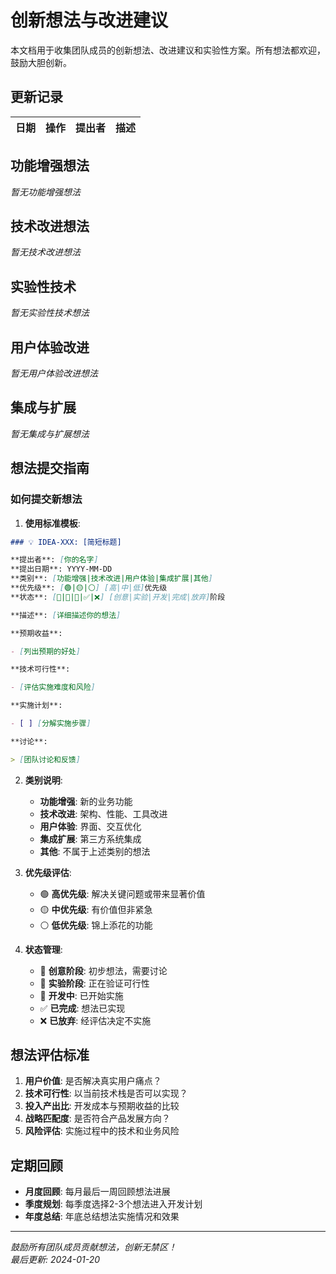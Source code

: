 # 创新想法与改进建议

本文档用于收集团队成员的创新想法、改进建议和实验性方案。所有想法都欢迎，鼓励大胆创新。

## 更新记录

| 日期 | 操作 | 提出者 | 描述 |
| ---- | ---- | ------ | ---- |

## 功能增强想法

_暂无功能增强想法_

## 技术改进想法

_暂无技术改进想法_

## 实验性技术

_暂无实验性技术想法_

## 用户体验改进

_暂无用户体验改进想法_

## 集成与扩展

_暂无集成与扩展想法_

## 想法提交指南

### 如何提交新想法

1. **使用标准模板**:

```markdown
### 💡 IDEA-XXX: [简短标题]

**提出者**: [你的名字]  
**提出日期**: YYYY-MM-DD  
**类别**: [功能增强|技术改进|用户体验|集成扩展|其他]  
**优先级**: [🟢|🟡|⚪] [高|中|低]优先级  
**状态**: [💭|🔬|🚧|✅|❌] [创意|实验|开发|完成|放弃]阶段

**描述**: [详细描述你的想法]

**预期收益**:

- [列出预期的好处]

**技术可行性**:

- [评估实施难度和风险]

**实施计划**:

- [ ] [分解实施步骤]

**讨论**:

> [团队讨论和反馈]
```

2. **类别说明**:

   - **功能增强**: 新的业务功能
   - **技术改进**: 架构、性能、工具改进
   - **用户体验**: 界面、交互优化
   - **集成扩展**: 第三方系统集成
   - **其他**: 不属于上述类别的想法

3. **优先级评估**:

   - 🟢 **高优先级**: 解决关键问题或带来显著价值
   - 🟡 **中优先级**: 有价值但非紧急
   - ⚪ **低优先级**: 锦上添花的功能

4. **状态管理**:
   - 💭 **创意阶段**: 初步想法，需要讨论
   - 🔬 **实验阶段**: 正在验证可行性
   - 🚧 **开发中**: 已开始实施
   - ✅ **已完成**: 想法已实现
   - ❌ **已放弃**: 经评估决定不实施

## 想法评估标准

1. **用户价值**: 是否解决真实用户痛点？
2. **技术可行性**: 以当前技术栈是否可以实现？
3. **投入产出比**: 开发成本与预期收益的比较
4. **战略匹配度**: 是否符合产品发展方向？
5. **风险评估**: 实施过程中的技术和业务风险

## 定期回顾

- **月度回顾**: 每月最后一周回顾想法进展
- **季度规划**: 每季度选择2-3个想法进入开发计划
- **年度总结**: 年底总结想法实施情况和效果

---

_鼓励所有团队成员贡献想法，创新无禁区！_  
_最后更新: 2024-01-20_
